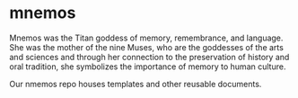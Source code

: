 # mnemos
Mnemos was the Titan goddess of memory, remembrance, and language. She was the mother of the nine Muses, who are the goddesses of the arts and sciences and through her connection to the preservation of history and oral tradition, she symbolizes the importance of memory to human culture.</p>
Our nmemos repo houses templates and other reusable documents. 
